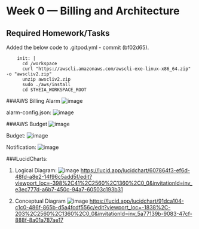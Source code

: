 # Week 0 — Billing and Architecture

## Required Homework/Tasks


Added the below code to .gitpod.yml - commit (bf02d65).
```
    init: |
      cd /workspace
      curl "https://awscli.amazonaws.com/awscli-exe-linux-x86_64.zip" -o "awscliv2.zip"
      unzip awscliv2.zip
      sudo ./aws/install
      cd $THEIA_WORKSPACE_ROOT
```

###AWS Billing Alarm
![image](https://user-images.githubusercontent.com/87647221/219954174-be4939dd-6153-4342-a2ad-60486178e8d2.png)

alarm-config.json:
![image](https://user-images.githubusercontent.com/87647221/219954321-5d8eab8a-00b6-4f95-b28c-171749c18fee.png)


###AWS Budget
![image](https://user-images.githubusercontent.com/87647221/219954121-8a60e705-10e8-4d6e-a7d1-eb4f071964e6.png)

Budget:
![image](https://user-images.githubusercontent.com/87647221/219954336-d938786a-f10e-4332-ae9c-afbe2c7dc308.png)

Notification:
![image](https://user-images.githubusercontent.com/87647221/219954345-9498c9f8-6b40-43c1-b064-ba74f44b6bb2.png)

###LucidCharts:

1. Logical Diagram:
![image](https://user-images.githubusercontent.com/87647221/219954469-e5a04def-d534-4cb5-a862-81c6784f3bd6.png)
https://lucid.app/lucidchart/607864f3-ef6d-48fd-a8e2-14f96c5add5f/edit?viewport_loc=-398%2C41%2C2560%2C1360%2C0_0&invitationId=inv_e3ec777d-a6b7-450c-94a7-60503c193b31

2. Conceptual Diagram
![image](https://user-images.githubusercontent.com/87647221/219954489-fdff47a2-17bf-40a0-95d6-cf2762c24c89.png)
https://lucid.app/lucidchart/91dca104-c1c0-486f-865b-d5a4fcdf556c/edit?viewport_loc=-1838%2C-203%2C2560%2C1360%2C0_0&invitationId=inv_5a77139b-9083-47cf-888f-8a01a787ae17
